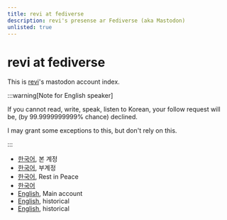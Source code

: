 ```yaml
---
title: revi at fediverse
description: revi's presense ar Fediverse (aka Mastodon)
unlisted: true
---
```


<!--
SPDX-FileCopyrightText: (C) 2022 Hong Yongmin (https://revi.xyz/) <yewon@revi.email>

SPDX-License-Identifier: LicenseRef-CC-BY-ND-2.0-KR
-->

<head>
<link rel="me" href="https://old.sharlayan.city/@revi" />
<link rel="me" href="https://planet.moe/@revi" />
<link rel="me" href="https://social.silicon.moe/@revi" />
<link rel="me" href="https://social.lol/@revi" />
<link rel="me" href="https://mastodon.sdf.org/@revi" />
<link rel="me" href="https://mstdn.io/@revi" />
<link rel="me" href="https://revi.xyz/" />
</head>

# revi at fediverse

This is [revi](./)'s mastodon account index.

:::warning[Note for English speaker]

If you cannot read, write, speak, listen to Korean, your follow request will be,
(by 99.9999999999% chance) declined.

I may grant some exceptions to this, but don't rely on this.

:::

- [한국어](https://old.sharlayan.city/@revi), 본 계정
- [한국어](https://planet.moe/@revi), 부계정
- [한국어](https://twingyeo.kr/@revi), Rest in Peace
- [한국어](https://social.silicon.moe/@revi)
- [English](https://social.lol/@revi), Main account
- [English](https://mastodon.sdf.org/@revi), historical
- [English](https://mstdn.io/@revi), historical

<!-- TODO: fill in from relme.revi -->
